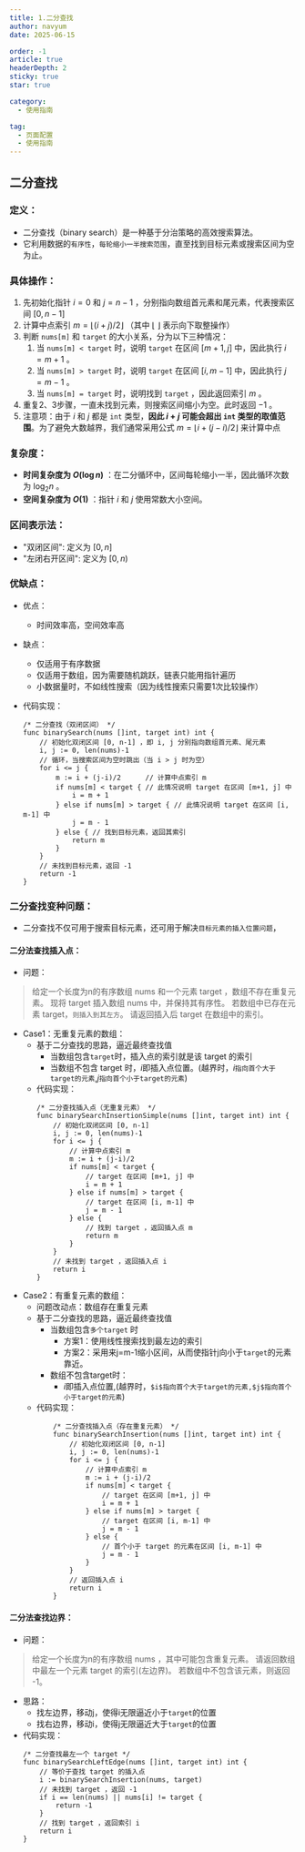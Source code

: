 ```yaml
---
title: 1.二分查找
author: navyum
date: 2025-06-15

order: -1
article: true
headerDepth: 2
sticky: true
star: true

category:
  - 使用指南

tag:
  - 页面配置
  - 使用指南
---
```


## 二分查找
### 定义：
* 二分查找（binary search）是一种基于分治策略的高效搜索算法。
* 它利用数据的`有序性`，`每轮缩小一半搜索范围`，直至找到目标元素或搜索区间为空为止。

### 具体操作：
1. 先初始化指针 $i = 0$ 和 $j = n - 1$ ，分别指向数组首元素和尾元素，代表搜索区间 $[0, n - 1]$ 
2. 计算中点索引 $m = \lfloor {(i + j) / 2} \rfloor$ （其中 $\lfloor \: \rfloor$ 表示向下取整操作）
3. 判断 `nums[m]` 和 `target` 的大小关系，分为以下三种情况：
    1. 当 `nums[m] < target` 时，说明 `target` 在区间 $[m + 1, j]$ 中，因此执行 $i = m + 1$ 。
    2. 当 `nums[m] > target` 时，说明 `target` 在区间 $[i, m - 1]$ 中，因此执行 $j = m - 1$ 。
    3. 当 `nums[m] = target` 时，说明找到 `target` ，因此返回索引 $m$ 。
4. 重复2、3步骤，一直未找到元素，则搜索区间缩小为空。此时返回 $-1$ 。
5. 注意项：由于 $i$ 和 $j$ 都是 `int` 类型，**因此 $i + j$ 可能会超出 `int` 类型的取值范围**。为了避免大数越界，我们通常采用公式 $m = \lfloor {i + (j - i) / 2} \rfloor$ 来计算中点

### 复杂度：
* **时间复杂度为 $O(\log n)$** ：在二分循环中，区间每轮缩小一半，因此循环次数为 $\log_2 n$ 。
* **空间复杂度为 $O(1)$** ：指针 $i$ 和 $j$ 使用常数大小空间。

### 区间表示法：
* "双闭区间": 定义为 $[0, n]$
* "左闭右开区间": 定义为 $[0, n)$ 

### 优缺点：
* 优点：
    * 时间效率高，空间效率高
* 缺点：
    * 仅适用于有序数据
    * 仅适用于数组，因为需要随机跳跃，链表只能用指针遍历
    * 小数据量时，不如线性搜索（因为线性搜索只需要1次比较操作）

* 代码实现：
    ```golang
    /* 二分查找（双闭区间） */
    func binarySearch(nums []int, target int) int {
        // 初始化双闭区间 [0, n-1] ，即 i, j 分别指向数组首元素、尾元素
        i, j := 0, len(nums)-1
        // 循环，当搜索区间为空时跳出（当 i > j 时为空）
        for i <= j {
            m := i + (j-i)/2      // 计算中点索引 m
            if nums[m] < target { // 此情况说明 target 在区间 [m+1, j] 中
                i = m + 1
            } else if nums[m] > target { // 此情况说明 target 在区间 [i, m-1] 中
                j = m - 1
            } else { // 找到目标元素，返回其索引
                return m
            }
        }
        // 未找到目标元素，返回 -1
        return -1
    }
    ```


### 二分查找变种问题：
* 二分查找不仅可用于搜索目标元素，还可用于解决`目标元素的插入位置问题`，
#### 二分法查找插入点：
* 问题：
> 给定一个长度为n的有序数组 nums 和一个元素 target ，数组不存在重复元素。
> 现将 target 插入数组 nums 中，并保持其有序性。
> 若数组中已存在元素 target，`则插入到其左方`。
> 请返回插入后 target 在数组中的索引。
* Case1：无重复元素的数组：
    * 基于二分查找的思路，逼近最终查找值
        * 当数组包含`target`时，插入点的索引就是该 target 的索引
        * 当数组不包含 target 时，$i$即插入点位置。(越界时，$i$`指向首个大于target的元素`,$j$`指向首个小于target的元素`)
    * 代码实现：
        ```golang
        /* 二分查找插入点（无重复元素） */
        func binarySearchInsertionSimple(nums []int, target int) int {
            // 初始化双闭区间 [0, n-1]
            i, j := 0, len(nums)-1
            for i <= j {
                // 计算中点索引 m
                m := i + (j-i)/2
                if nums[m] < target {
                    // target 在区间 [m+1, j] 中
                    i = m + 1
                } else if nums[m] > target {
                    // target 在区间 [i, m-1] 中
                    j = m - 1
                } else {
                    // 找到 target ，返回插入点 m
                    return m
                }
            }
            // 未找到 target ，返回插入点 i
            return i
        }
        ```
* Case2：有重复元素的数组：
    * 问题改动点：数组存在重复元素
    * 基于二分查找的思路，逼近最终查找值
        * 当数组包含`多个target` 时
            * 方案1：使用线性搜索找到最左边的索引
            * 方案2：采用来j=m-1缩小区间，从而使指针j向小于`target`的元素靠近。
        * 数组不包含target时：
            * $i$即插入点位置,(越界时，`$i$指向首个大于target的元素,$j$指向首个小于target的元素`)
    * 代码实现：
        ``` golang
            /* 二分查找插入点（存在重复元素） */
            func binarySearchInsertion(nums []int, target int) int {
                // 初始化双闭区间 [0, n-1]
                i, j := 0, len(nums)-1
                for i <= j {
                    // 计算中点索引 m
                    m := i + (j-i)/2
                    if nums[m] < target {
                        // target 在区间 [m+1, j] 中
                        i = m + 1
                    } else if nums[m] > target {
                        // target 在区间 [i, m-1] 中
                        j = m - 1
                    } else {
                        // 首个小于 target 的元素在区间 [i, m-1] 中
                        j = m - 1
                    }
                }
                // 返回插入点 i
                return i
            }
        ```

#### 二分法查找边界：
* 问题：
> 给定一个长度为n的有序数组 nums ，其中可能包含重复元素。
> 请返回数组中最左一个元素 target 的索引(左边界)。
> 若数组中不包含该元素，则返回 -1。
* 思路：
    * 找左边界，移动j，使得i无限逼近小于`target`的位置
    * 找右边界，移动i，使得j无限逼近大于`target`的位置
* 代码实现：
    ``` golang
    /* 二分查找最左一个 target */
    func binarySearchLeftEdge(nums []int, target int) int {
        // 等价于查找 target 的插入点
        i := binarySearchInsertion(nums, target)
        // 未找到 target ，返回 -1
        if i == len(nums) || nums[i] != target {
            return -1
        }
        // 找到 target ，返回索引 i
        return i
    }
    ```